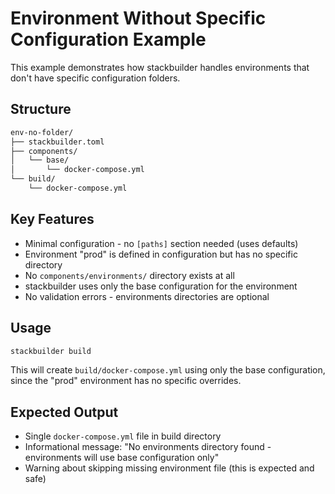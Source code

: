 # Environment Without Specific Configuration Example

This example demonstrates how stackbuilder handles environments that don't have specific configuration folders.

## Structure

```sh
env-no-folder/
├── stackbuilder.toml
├── components/
│   └── base/
│       └── docker-compose.yml
└── build/
    └── docker-compose.yml
```

## Key Features

- Minimal configuration - no `[paths]` section needed (uses defaults)
- Environment "prod" is defined in configuration but has no specific directory
- No `components/environments/` directory exists at all
- stackbuilder uses only the base configuration for the environment
- No validation errors - environments directories are optional

## Usage

```bash
stackbuilder build
```

This will create `build/docker-compose.yml` using only the base configuration, since the "prod" environment has no specific overrides.

## Expected Output

- Single `docker-compose.yml` file in build directory
- Informational message: "No environments directory found - environments will use base configuration only"
- Warning about skipping missing environment file (this is expected and safe)
